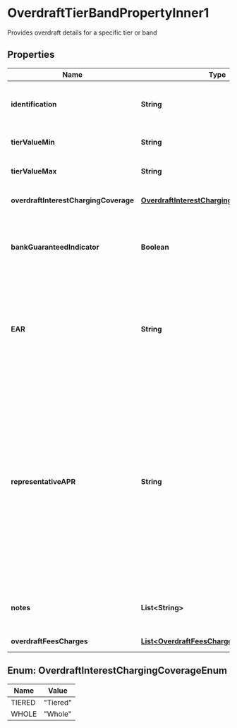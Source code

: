 

# OverdraftTierBandPropertyInner1

Provides overdraft details for a specific tier or band

## Properties

| Name | Type | Description | Notes |
|------------ | ------------- | ------------- | -------------|
|**identification** | **String** | Unique and unambiguous identification of a  Tier Band for a overdraft. |  [optional] |
|**tierValueMin** | **String** | Minimum value of Overdraft Tier/Band |  |
|**tierValueMax** | **String** | Maximum value of Overdraft Tier/Band |  [optional] |
|**overdraftInterestChargingCoverage** | [**OverdraftInterestChargingCoverageEnum**](#OverdraftInterestChargingCoverageEnum) | Interest charged on whole amount or tiered/banded |  [optional] |
|**bankGuaranteedIndicator** | **Boolean** | Indicates that a bank provides the overdraft limit up to TierValueMIn to all customers automatically |  [optional] |
|**EAR** | **String** | EAR means Effective Annual Rate and/or Equivalent Annual Rate (frequently used interchangeably), being the actual annual interest rate of an Overdraft. |  [optional] |
|**representativeAPR** | **String** | An annual percentage rate (APR) is the annual rate charged for borrowing or earned through an investment. APR is expressed as a percentage that represents the actual yearly cost of funds over the term of a loan. This includes any fees or additional costs associated with the transaction but does not take compounding into account. |  [optional] |
|**notes** | **List&lt;String&gt;** | Optional additional notes to supplement the Tier/band details |  [optional] |
|**overdraftFeesCharges** | [**List&lt;OverdraftFeesChargesPropertyInner2&gt;**](OverdraftFeesChargesPropertyInner2.md) | Overdraft fees and charges |  [optional] |



## Enum: OverdraftInterestChargingCoverageEnum

| Name | Value |
|---- | -----|
| TIERED | &quot;Tiered&quot; |
| WHOLE | &quot;Whole&quot; |



